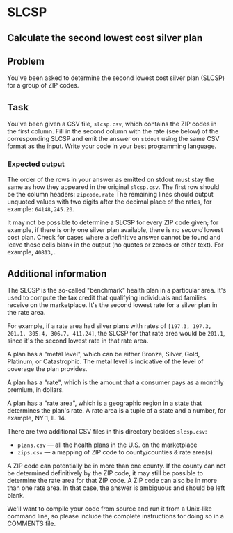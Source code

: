 # SLCSP

## Calculate the second lowest cost silver plan

## Problem

You've been asked to determine the second lowest cost silver plan (SLCSP) for a group of ZIP codes.

## Task

You've been given a CSV file, `slcsp.csv`, which contains the ZIP codes in the first column. Fill in the second column with the rate (see below) of the corresponding SLCSP and emit the answer on `stdout` using the same CSV format as the input. Write your code in your best programming language.

### Expected output

The order of the rows in your answer as emitted on stdout must stay the same as how they appeared in the original `slcsp.csv`. The first row should be the column headers: `zipcode,rate`
The remaining lines should output unquoted values with two digits after the decimal place of the rates, for example: `64148,245.20`.

It may not be possible to determine a SLCSP for every ZIP code given; for example, if there is only one silver plan available, there is no _second_ lowest cost plan. Check for cases where a definitive answer cannot be found and leave those cells blank in the output (no quotes or zeroes or other text). For example, `40813,`.

## Additional information

The SLCSP is the so-called "benchmark" health plan in a particular area. It's used to compute the tax credit that qualifying individuals and families receive on the marketplace. It's the second lowest rate for a silver plan in the rate area.

For example, if a rate area had silver plans with rates of `[197.3, 197.3, 201.1, 305.4, 306.7, 411.24]`, the SLCSP for that rate area would be `201.1`, since it's the second lowest rate in that rate area.

A plan has a "metal level", which can be either Bronze, Silver, Gold, Platinum, or Catastrophic. The metal level is indicative of the level of coverage the plan provides.

A plan has a "rate", which is the amount that a consumer pays as a monthly premium, in dollars.

A plan has a "rate area", which is a geographic region in a state that determines the plan's rate. A rate area is a tuple of a state and a number, for example, NY 1, IL 14.

There are two additional CSV files in this directory besides `slcsp.csv`:

- `plans.csv` — all the health plans in the U.S. on the marketplace
- `zips.csv` — a mapping of ZIP code to county/counties & rate area(s)

A ZIP code can potentially be in more than one county. If the county can not be determined definitively by the ZIP code, it may still be possible to determine the rate area for that ZIP code. A ZIP code can also be in more than one rate area. In that case, the answer is ambiguous
and should be left blank.

We'll want to compile your code from source and run it from a Unix-like command line, so please include the complete instructions for doing so in a COMMENTS file.
